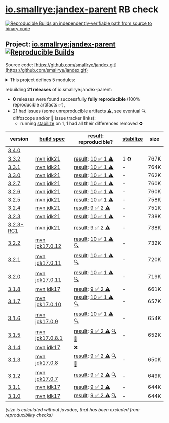 [io.smallrye:jandex-parent](https://central.sonatype.com/artifact/io.smallrye/jandex-parent/versions) RB check
=======

[![Reproducible Builds](https://reproducible-builds.org/images/logos/rb.svg) an independently-verifiable path from source to binary code](https://reproducible-builds.org/)

## Project: [io.smallrye:jandex-parent](https://central.sonatype.com/artifact/io.smallrye/jandex-parent/versions) [![Reproducible Builds](https://img.shields.io/endpoint?url=https://raw.githubusercontent.com/jvm-repo-rebuild/reproducible-central/master/content/io/smallrye/jandex/badge.json)](https://github.com/jvm-repo-rebuild/reproducible-central/blob/master/content/io/smallrye/jandex/README.md)

Source code: [https://github.com/smallrye/jandex.git](https://github.com/smallrye/jandex.git)

<details><summary>This project defines 5 modules:</summary>

* [io.smallrye:jandex](https://central.sonatype.com/artifact/io.smallrye/jandex/overview)
* [io.smallrye:jandex-maven-plugin](https://central.sonatype.com/artifact/io.smallrye/jandex-maven-plugin/overview)
* [io.smallrye:jandex-parent](https://central.sonatype.com/artifact/io.smallrye/jandex-parent/overview)
* [io.smallrye:jandex-release](https://central.sonatype.com/artifact/io.smallrye/jandex-release/overview)
* [io.smallrye:jandex-test-data](https://central.sonatype.com/artifact/io.smallrye/jandex-test-data/overview)
</details>

rebuilding **21 releases** of io.smallrye:jandex-parent:
- **0** releases were found successfully **fully reproducible** (100% reproducible artifacts :white_check_mark:),
- 21 had issues (some unreproducible artifacts :warning:, see eventual :mag: diffoscope and/or :memo: issue tracker links):
  - running [stabilize](doc/stabilize.md) on 1, 1 had all their differences removed :recycle:

| version | [build spec](/BUILDSPEC.md) | [result](https://reproducible-builds.org/docs/jvm/): reproducible? | [stabilize](https://github.com/google/oss-rebuild/blob/main/cmd/stabilize/README.md) | size |
| -- | --------- | ------ | ------ | -- |
| [3.4.0](https://central.sonatype.com/artifact/io.smallrye/jandex/3.4.0/pom) | | | |
| [3.3.2](https://central.sonatype.com/artifact/io.smallrye/jandex-parent/3.3.2/pom) | [mvn jdk21](jandex-3.3.2.buildspec) | [result](jandex-parent-3.3.2.buildinfo): [10 :white_check_mark:  1 :warning:](jandex-parent-3.3.2.buildcompare) | 1 :recycle: | 767K |
| [3.3.1](https://central.sonatype.com/artifact/io.smallrye/jandex-parent/3.3.1/pom) | [mvn jdk21](jandex-3.3.1.buildspec) | [result](jandex-parent-3.3.1.buildinfo): [10 :white_check_mark:  1 :warning:](jandex-parent-3.3.1.buildcompare) | - | 764K |
| [3.3.0](https://central.sonatype.com/artifact/io.smallrye/jandex-parent/3.3.0/pom) | [mvn jdk21](jandex-3.3.0.buildspec) | [result](jandex-parent-3.3.0.buildinfo): [10 :white_check_mark:  1 :warning:](jandex-parent-3.3.0.buildcompare) | - | 762K |
| [3.2.7](https://central.sonatype.com/artifact/io.smallrye/jandex-parent/3.2.7/pom) | [mvn jdk21](jandex-3.2.7.buildspec) | [result](jandex-parent-3.2.7.buildinfo): [10 :white_check_mark:  1 :warning:](jandex-parent-3.2.7.buildcompare) | - | 760K |
| [3.2.6](https://central.sonatype.com/artifact/io.smallrye/jandex-parent/3.2.6/pom) | [mvn jdk21](jandex-3.2.6.buildspec) | [result](jandex-parent-3.2.6.buildinfo): [10 :white_check_mark:  1 :warning:](jandex-parent-3.2.6.buildcompare) | - | 760K |
| [3.2.5](https://central.sonatype.com/artifact/io.smallrye/jandex-parent/3.2.5/pom) | [mvn jdk21](jandex-3.2.5.buildspec) | [result](jandex-parent-3.2.5.buildinfo): [10 :white_check_mark:  1 :warning:](jandex-parent-3.2.5.buildcompare) | - | 758K |
| [3.2.4](https://central.sonatype.com/artifact/io.smallrye/jandex-parent/3.2.4/pom) | [mvn jdk21](jandex-3.2.4.buildspec) | [result](jandex-parent-3.2.4.buildinfo): [9 :white_check_mark:  2 :warning:](jandex-parent-3.2.4.buildcompare) | - | 751K |
| [3.2.3](https://central.sonatype.com/artifact/io.smallrye/jandex-parent/3.2.3/pom) | [mvn jdk21](jandex-3.2.3.buildspec) | [result](jandex-parent-3.2.3.buildinfo): [10 :white_check_mark:  1 :warning:](jandex-parent-3.2.3.buildcompare) | - | 738K |
| [3.2.3-RC1](https://central.sonatype.com/artifact/io.smallrye/jandex-parent/3.2.3-RC1/pom) | [mvn jdk21](jandex-3.2.3-RC1.buildspec) | [result](jandex-parent-3.2.3-RC1.buildinfo): [9 :white_check_mark:  2 :warning:](jandex-parent-3.2.3-RC1.buildcompare) | - | 738K |
| [3.2.2](https://central.sonatype.com/artifact/io.smallrye/jandex-parent/3.2.2/pom) | [mvn jdk17.0.12](jandex-3.2.2.buildspec) | [result](jandex-parent-3.2.2.buildinfo): [10 :white_check_mark:  1 :warning:](jandex-parent-3.2.2.buildcompare) [:mag:](jandex-parent-3.2.2.diffoscope) | - | 732K |
| [3.2.1](https://central.sonatype.com/artifact/io.smallrye/jandex-parent/3.2.1/pom) | [mvn jdk17.0.11](jandex-3.2.1.buildspec) | [result](jandex-parent-3.2.1.buildinfo): [10 :white_check_mark:  1 :warning:](jandex-parent-3.2.1.buildcompare) [:mag:](jandex-parent-3.2.1.diffoscope) | - | 720K |
| [3.2.0](https://central.sonatype.com/artifact/io.smallrye/jandex-parent/3.2.0/pom) | [mvn jdk17.0.11](jandex-3.2.0.buildspec) | [result](jandex-parent-3.2.0.buildinfo): [10 :white_check_mark:  1 :warning:](jandex-parent-3.2.0.buildcompare) [:mag:](jandex-parent-3.2.0.diffoscope) | - | 719K |
| [3.1.8](https://central.sonatype.com/artifact/io.smallrye/jandex-parent/3.1.8/pom) | [mvn jdk17](jandex-3.1.8.buildspec) | [result](jandex-parent-3.1.8.buildinfo): [9 :white_check_mark:  2 :warning:](jandex-parent-3.1.8.buildcompare) | - | 661K |
| [3.1.7](https://central.sonatype.com/artifact/io.smallrye/jandex-parent/3.1.7/pom) | [mvn jdk17.0.10](jandex-3.1.7.buildspec) | [result](jandex-parent-3.1.7.buildinfo): [10 :white_check_mark:  1 :warning:](jandex-parent-3.1.7.buildcompare) [:mag:](jandex-parent-3.1.7.diffoscope) | - | 657K |
| [3.1.6](https://central.sonatype.com/artifact/io.smallrye/jandex-parent/3.1.6/pom) | [mvn jdk17.0.9](jandex-3.1.6.buildspec) | [result](jandex-parent-3.1.6.buildinfo): [10 :white_check_mark:  1 :warning:](jandex-parent-3.1.6.buildcompare) [:mag:](jandex-parent-3.1.6.diffoscope) | - | 654K |
| [3.1.5](https://central.sonatype.com/artifact/io.smallrye/jandex-parent/3.1.5/pom) | [mvn jdk17.0.8.1](jandex-3.1.5.buildspec) | [result](jandex-parent-3.1.5.buildinfo): [9 :white_check_mark:  2 :warning:](jandex-parent-3.1.5.buildcompare) [:mag:](jandex-parent-3.1.5.diffoscope) [:memo:](https://github.com/smallrye/smallrye-parent/pull/420) | - | 652K |
| [3.1.4](https://central.sonatype.com/artifact/io.smallrye/jandex-parent/3.1.4/pom) | [mvn jdk17](jandex-3.1.4.buildspec) | :x: | |
| [3.1.3](https://central.sonatype.com/artifact/io.smallrye/jandex-parent/3.1.3/pom) | [mvn jdk17.0.8](jandex-3.1.3.buildspec) | [result](jandex-parent-3.1.3.buildinfo): [9 :white_check_mark:  2 :warning:](jandex-parent-3.1.3.buildcompare) [:mag:](jandex-parent-3.1.3.diffoscope) [:memo:](https://github.com/smallrye/smallrye-parent/pull/420) | - | 650K |
| [3.1.2](https://central.sonatype.com/artifact/io.smallrye/jandex-parent/3.1.2/pom) | [mvn jdk17.0.7](jandex-3.1.2.buildspec) | [result](jandex-parent-3.1.2.buildinfo): [9 :white_check_mark:  2 :warning:](jandex-parent-3.1.2.buildcompare) [:mag:](jandex-parent-3.1.2.diffoscope) | - | 649K |
| [3.1.1](https://central.sonatype.com/artifact/io.smallrye/jandex-parent/3.1.1/pom) | [mvn jdk17](jandex-3.1.1.buildspec) | [result](jandex-parent-3.1.1.buildinfo): [9 :white_check_mark:  2 :warning:](jandex-parent-3.1.1.buildcompare) | - | 644K |
| [3.1.0](https://central.sonatype.com/artifact/io.smallrye/jandex-parent/3.1.0/pom) | [mvn jdk17](jandex-3.1.0.buildspec) | [result](jandex-parent-3.1.0.buildinfo): [9 :white_check_mark:  2 :warning:](jandex-parent-3.1.0.buildcompare) [:mag:](jandex-parent-3.1.0.diffoscope) | - | 644K |

<i>(size is calculated without javadoc, that has been excluded from reproducibility checks)</i>

